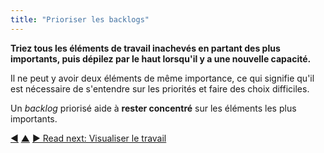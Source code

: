 ```yaml
---
title: "Prioriser les backlogs"
---
```



<strong>Triez tous les éléments de travail inachevés en partant des plus importants, puis dépilez par le haut lorsqu'il y a une nouvelle capacité.</strong>

Il ne peut y avoir deux éléments de même importance, ce qui signifie qu'il est nécessaire de s'entendre sur les priorités et faire des choix difficiles.

Un <dfn data-info="Backlog: Une liste (souvent priorisée)  d'éléments de travail à faire (livrables) ou de drivers en attente de traitement.">backlog</dfn> priorisé aide à **rester concentré** sur les éléments les plus importants.

<div class="bottom-nav">
<a href="backlog.html" title="Back to: Backlog">◀</a> <a href="organizing-work.html" title="Up: Organiser le travail">▲</a> <a href="visualize-work.html" title="">▶ Read next: Visualiser le travail</a>
</div>


<script type="text/javascript">
Mousetrap.bind('g n', function() {
    window.location.href = 'visualize-work.html';
    return false;
});
</script>


